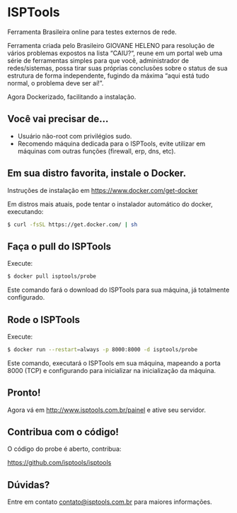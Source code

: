 # ISPTools

Ferramenta Brasileira online para testes externos de rede.

Ferramenta criada pelo Brasileiro GIOVANE HELENO para resolução de vários problemas expostos na lista “CAIU?“, reune em um portal web uma série de ferramentas simples para que você, administrador de redes/sistemas, possa tirar suas próprias conclusões sobre o status de sua estrutura de forma independente, fugindo da máxima “aqui está tudo normal, o problema deve ser aí!”.

Agora Dockerizado, facilitando a instalação.

## Você vai precisar de...

*  Usuário não-root com privilégios sudo.
*  Recomendo máquina dedicada para o ISPTools, evite utilizar em máquinas com outras funções (firewall, erp, dns, etc).

## Em sua distro favorita, instale o Docker.

Instruções de instalação em https://www.docker.com/get-docker

Em distros mais atuais, pode tentar o instalador automático do docker, executando:

```sh
$ curl -fsSL https://get.docker.com/ | sh
```


## Faça o pull do ISPTools

Execute:

```sh
$ docker pull isptools/probe
```

Este comando fará o download do ISPTools para sua máquina, já totalmente configurado.

## Rode o ISPTools

Execute:

```sh
$ docker run --restart=always -p 8000:8000 -d isptools/probe
```

Este comando, executará o ISPTools em sua máquina, mapeando a porta 8000 (TCP) e configurando para inicializar na inicialização da máquina.


## Pronto!

Agora vá em http://www.isptools.com.br/painel e ative seu servidor.



## Contribua com o código!

O código do probe é aberto, contribua:

https://github.com/isptools/isptools


## Dúvidas?

Entre em contato contato@isptools.com.br para maiores informações.
